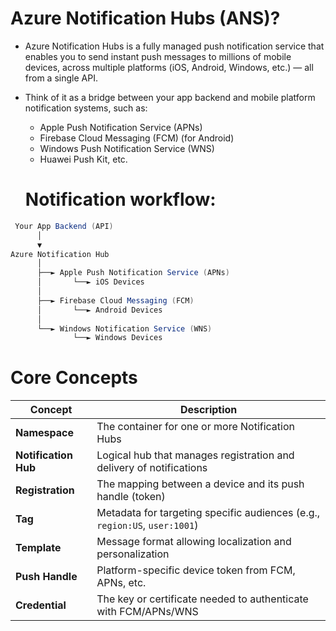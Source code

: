 # Azure Notification Hubs (ANS)?

- Azure Notification Hubs is a fully managed push notification service that enables you to send instant push messages to millions of mobile devices, across multiple platforms (iOS, Android, Windows, etc.) — all from a single API.
- Think of it as a bridge between your app backend and mobile platform notification systems, such as:
  -  Apple Push Notification Service (APNs)
  -  Firebase Cloud Messaging (FCM) (for Android)
  -  Windows Push Notification Service (WNS)
  -  Huawei Push Kit, etc.
 
  # Notification workflow:

 ```csharp
  Your App Backend (API)
       │
       ▼
 Azure Notification Hub
       │
       ├──► Apple Push Notification Service (APNs)
       │       └──► iOS Devices
       │
       ├──► Firebase Cloud Messaging (FCM)
       │       └──► Android Devices
       │
       └──► Windows Notification Service (WNS)
               └──► Windows Devices
 ```

# Core Concepts

| **Concept** | **Description** |
|--------------|-----------------|
| **Namespace** | The container for one or more Notification Hubs |
| **Notification Hub** | Logical hub that manages registration and delivery of notifications |
| **Registration** | The mapping between a device and its push handle (token) |
| **Tag** | Metadata for targeting specific audiences (e.g., `region:US`, `user:1001`) |
| **Template** | Message format allowing localization and personalization |
| **Push Handle** | Platform-specific device token from FCM, APNs, etc. |
| **Credential** | The key or certificate needed to authenticate with FCM/APNs/WNS |
